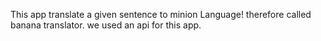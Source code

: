 This app translate a given sentence to minion Language! therefore called banana translator.
we used an api for this app.